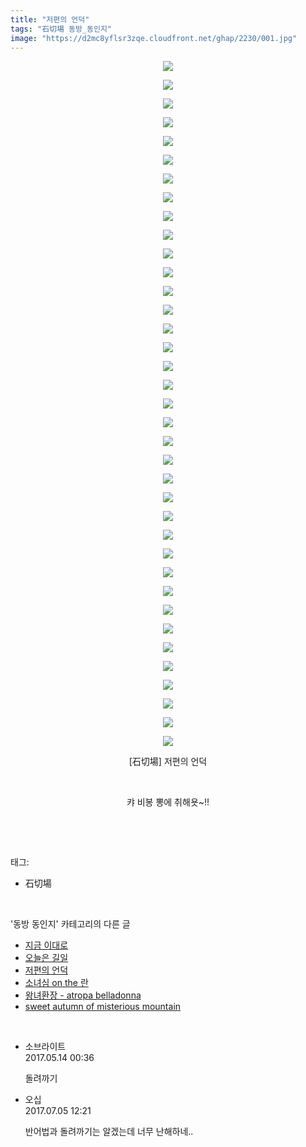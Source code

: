 ```yaml
---
title: "저편의 언덕"
tags: "石切場 동방_동인지"
image: "https://d2mc8yflsr3zqe.cloudfront.net/ghap/2230/001.jpg"
---
```

<div class="article">
<p style="text-align: center; clear: none; float: none;"><img src="{{ site.imgserver2 }}/ghap/2230/001.jpg"/></p>
<p style="text-align: center; clear: none; float: none;"><img src="{{ site.imgserver2 }}/ghap/2230/002.jpg"/></p>
<p style="text-align: center; clear: none; float: none;"><img src="{{ site.imgserver2 }}/ghap/2230/003.jpg"/></p>
<p style="text-align: center; clear: none; float: none;"><img src="{{ site.imgserver2 }}/ghap/2230/004.jpg"/></p>
<p style="text-align: center; clear: none; float: none;"><img src="{{ site.imgserver2 }}/ghap/2230/005.jpg"/></p>
<p style="text-align: center; clear: none; float: none;"><img src="{{ site.imgserver2 }}/ghap/2230/006.jpg"/></p>
<p style="text-align: center; clear: none; float: none;"><img src="{{ site.imgserver2 }}/ghap/2230/007.jpg"/></p>
<p style="text-align: center; clear: none; float: none;"><img src="{{ site.imgserver2 }}/ghap/2230/008.jpg"/></p>
<p style="text-align: center; clear: none; float: none;"><img src="{{ site.imgserver2 }}/ghap/2230/009.jpg"/></p>
<p style="text-align: center; clear: none; float: none;"><img src="{{ site.imgserver2 }}/ghap/2230/010.jpg"/></p>
<p style="text-align: center; clear: none; float: none;"><img src="{{ site.imgserver2 }}/ghap/2230/011.jpg"/></p>
<p style="text-align: center; clear: none; float: none;"><img src="{{ site.imgserver2 }}/ghap/2230/012.jpg"/></p>
<p style="text-align: center; clear: none; float: none;"><img src="{{ site.imgserver2 }}/ghap/2230/013.jpg"/></p>
<p style="text-align: center; clear: none; float: none;"><img src="{{ site.imgserver2 }}/ghap/2230/014.jpg"/></p>
<p style="text-align: center; clear: none; float: none;"><img src="{{ site.imgserver2 }}/ghap/2230/015.jpg"/></p>
<p style="text-align: center; clear: none; float: none;"><img src="{{ site.imgserver2 }}/ghap/2230/016.jpg"/></p>
<p style="text-align: center; clear: none; float: none;"><img src="{{ site.imgserver2 }}/ghap/2230/017.jpg"/></p>
<p style="text-align: center; clear: none; float: none;"><img src="{{ site.imgserver2 }}/ghap/2230/018.jpg"/></p>
<p style="text-align: center; clear: none; float: none;"><img src="{{ site.imgserver2 }}/ghap/2230/019.jpg"/></p>
<p style="text-align: center; clear: none; float: none;"><img src="{{ site.imgserver2 }}/ghap/2230/020.jpg"/></p>
<p style="text-align: center; clear: none; float: none;"><img src="{{ site.imgserver2 }}/ghap/2230/021.jpg"/></p>
<p style="text-align: center; clear: none; float: none;"><img src="{{ site.imgserver2 }}/ghap/2230/022.jpg"/></p>
<p style="text-align: center; clear: none; float: none;"><img src="{{ site.imgserver2 }}/ghap/2230/023.jpg"/></p>
<p style="text-align: center; clear: none; float: none;"><img src="{{ site.imgserver2 }}/ghap/2230/024.jpg"/></p>
<p style="text-align: center; clear: none; float: none;"><img src="{{ site.imgserver2 }}/ghap/2230/025.jpg"/></p>
<p style="text-align: center; clear: none; float: none;"><img src="{{ site.imgserver2 }}/ghap/2230/026.jpg"/></p>
<p style="text-align: center; clear: none; float: none;"><img src="{{ site.imgserver2 }}/ghap/2230/027.jpg"/></p>
<p style="text-align: center; clear: none; float: none;"><img src="{{ site.imgserver2 }}/ghap/2230/028.jpg"/></p>
<p style="text-align: center; clear: none; float: none;"><img src="{{ site.imgserver2 }}/ghap/2230/029.jpg"/></p>
<p style="text-align: center; clear: none; float: none;"><img src="{{ site.imgserver2 }}/ghap/2230/030.jpg"/></p>
<p style="text-align: center; clear: none; float: none;"><img src="{{ site.imgserver2 }}/ghap/2230/031.jpg"/></p>
<p style="text-align: center; clear: none; float: none;"><img src="{{ site.imgserver2 }}/ghap/2230/032.jpg"/></p>
<p style="text-align: center; clear: none; float: none;"><img src="{{ site.imgserver2 }}/ghap/2230/033.jpg"/></p>
<p style="text-align: center; clear: none; float: none;"><img src="{{ site.imgserver2 }}/ghap/2230/034.jpg"/></p>
<p style="text-align: center; clear: none; float: none;"><img src="{{ site.imgserver2 }}/ghap/2230/035.jpg"/></p>
<p style="text-align: center; clear: none; float: none;"><img src="{{ site.imgserver2 }}/ghap/2230/036.jpg"/></p>
<p style="text-align: center; clear: none; float: none;"><img src="{{ site.imgserver2 }}/ghap/2230/037.jpg"/></p>
<p style="text-align: center; clear: none; float: none;">[石切場] 저편의 언덕</p>
<p style="text-align: center; clear: none; float: none;"><br/></p>
<p style="text-align: center; clear: none; float: none;">캬 비봉 뽕에 취해욧~!!</p>
<p><br/></p>
</div><br/>
<div class="tagTrail">
<p>태그: </p>
<ul>
<li>石切場</li>
</ul>
</div><br/>
<div class="another">
<p>'동방 동인지' 카테고리의 다른 글</p>
<ul>
<li><a href="/ghap_2232">지금 이대로</a></li>
<li><a href="/ghap_2231">오늘은 길일</a></li>
<li><a href="/ghap_2230">저편의 언덕</a></li>
<li><a href="/ghap_2229">소녀심 on the 란</a></li>
<li><a href="/ghap_2228">왕녀환장 - atropa belladonna</a></li>
<li><a href="/ghap_2226">sweet autumn of misterious mountain</a></li>
</ul>
</div><br/>
<div class="cb_module cb_fluid">
<div class="cb_wrt cb_profile">
<div class="comment">
<ul>
<li class="cb_thumb_off" id="comment14988314">
<div class="cb_comment_area">
<div class="cb_info_area">
<div class="cb_section">
<span class="cb_nick_name">소브라이트</span>
</div>
<div class="cb_section">
<span class="cb_date">2017.05.14 00:36 </span>
</div>
</div>
<div class="cb_dsc_comment">
<p class="cb_dsc">
											돌려까기
										</p>
</div>
</div></li>
<li class="cb_thumb_off" id="comment15029710">
<div class="cb_comment_area">
<div class="cb_info_area">
<div class="cb_section">
<span class="cb_nick_name">오십</span>
</div>
<div class="cb_section">
<span class="cb_date">2017.07.05 12:21 </span>
</div>
</div>
<div class="cb_dsc_comment">
<p class="cb_dsc">
											반어법과 돌려까기는 알겠는데 너무 난해하네..
										</p>
</div>
</div></li>
</ul>
</div>
</div><!-- commentList close -->
</div><br/>
